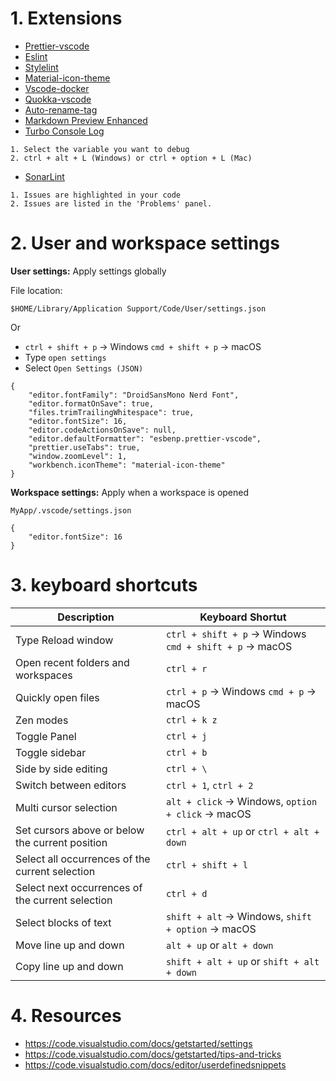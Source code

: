 # 1. Extensions

- [Prettier-vscode](https://marketplace.visualstudio.com/items?itemName=esbenp.prettier-vscode)
- [Eslint](https://marketplace.visualstudio.com/items?itemName=dbaeumer.vscode-eslint)
- [Stylelint](https://marketplace.visualstudio.com/items?itemName=stylelint.vscode-stylelint)
- [Material-icon-theme](https://marketplace.visualstudio.com/items?itemName=PKief.material-icon-theme)
- [Vscode-docker](https://marketplace.visualstudio.com/items?itemName=ms-azuretools.vscode-docker)
- [Quokka-vscode](https://marketplace.visualstudio.com/items?itemName=WallabyJs.quokka-vscode)
- [Auto-rename-tag](https://marketplace.visualstudio.com/items?itemName=formulahendry.auto-rename-tag)
- [Markdown Preview Enhanced](https://marketplace.visualstudio.com/items?itemName=shd101wyy.markdown-preview-enhanced)
- [Turbo Console Log](https://marketplace.visualstudio.com/items?itemName=ChakrounAnas.turbo-console-log)
```
1. Select the variable you want to debug
2. ctrl + alt + L (Windows) or ctrl + option + L (Mac)
 ```
 - [SonarLint](https://marketplace.visualstudio.com/items?itemName=SonarSource.sonarlint-vscode)
 ```
 1. Issues are highlighted in your code
 2. Issues are listed in the 'Problems' panel.
 ```

# 2. User and workspace settings

<b>User settings:</b> Apply settings globally

File location:

`$HOME/Library/Application Support/Code/User/settings.json`

Or 
- `ctrl + shift + p` -> Windows `cmd + shift + p` -> macOS
- Type `open settings`
- Select `Open Settings (JSON)`

```
{
	"editor.fontFamily": "DroidSansMono Nerd Font",
	"editor.formatOnSave": true,
	"files.trimTrailingWhitespace": true,
	"editor.fontSize": 16,
	"editor.codeActionsOnSave": null,
	"editor.defaultFormatter": "esbenp.prettier-vscode",
	"prettier.useTabs": true,
	"window.zoomLevel": 1,
	"workbench.iconTheme": "material-icon-theme"
}
```

<b>Workspace settings:</b> Apply when a workspace is opened

`MyApp/.vscode/settings.json`

```
{
	"editor.fontSize": 16
}
```

# 3. keyboard shortcuts

|Description | Keyboard Shortut |
| -----------|------------------|
| Type Reload window                              | `ctrl + shift + p` -> Windows `cmd + shift + p` -> macOS    |
| Open recent folders and workspaces              | `ctrl + r`                                                  |
| Quickly open files                              | `ctrl + p` -> Windows  `cmd + p` -> macOS                   |
| Zen modes                                       | `ctrl + k z`                                                |
| Toggle Panel                                    | `ctrl + j`                                                  |
| Toggle sidebar                                  | `ctrl + b`                                                  |
| Side by side editing                            | `ctrl + \`                                                  |
| Switch between editors                          | `ctrl + 1`, `ctrl + 2`                                      |
| Multi cursor selection                          | `alt + click` -> Windows, `option + click` -> macOS         |
| Set cursors above or below the current position | `ctrl + alt + up` or `ctrl + alt + down`                    |
| Select all occurrences of the current selection | `ctrl + shift + l`                                          |
| Select next occurrences of the current selection| `ctrl + d`                                                  |
| Select blocks of text                           | `shift + alt` -> Windows, `shift + option` -> macOS         |
| Move line up and down                           | `alt + up` or `alt + down`                                  |
| Copy line up and down                           | `shift + alt + up` or `shift + alt + down`                  |

# 4. Resources
- https://code.visualstudio.com/docs/getstarted/settings
- https://code.visualstudio.com/docs/getstarted/tips-and-tricks
- https://code.visualstudio.com/docs/editor/userdefinedsnippets
